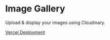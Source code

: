 # Image Gallery

Upload & display your images using Cloudinary.

[Vercel Deployment](https://image-gallery-kojuni.vercel.app/)
